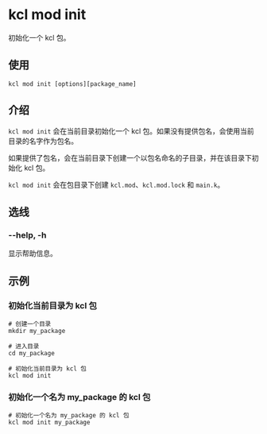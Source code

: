 # kcl mod init

初始化一个 kcl 包。

## 使用

```shell
kcl mod init [options][package_name]
```

## 介绍

`kcl mod init` 会在当前目录初始化一个 kcl 包。如果没有提供包名，会使用当前目录的名字作为包名。

如果提供了包名，会在当前目录下创建一个以包名命名的子目录，并在该目录下初始化 kcl 包。

`kcl mod init` 会在包目录下创建 `kcl.mod`、`kcl.mod.lock` 和 `main.k`。

## 选线

### --help, -h

显示帮助信息。

## 示例

### 初始化当前目录为 kcl 包

```shell
# 创建一个目录
mkdir my_package

# 进入目录
cd my_package

# 初始化当前目录为 kcl 包
kcl mod init
```

### 初始化一个名为 my_package 的 kcl 包

```shell
# 初始化一个名为 my_package 的 kcl 包
kcl mod init my_package
```
